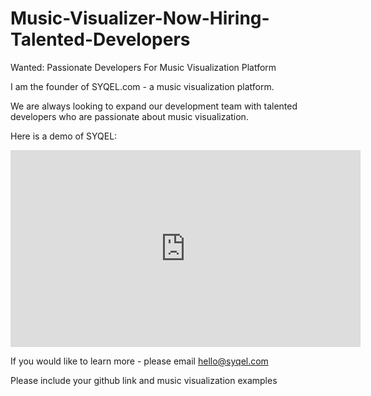 # Music-Visualizer-Now-Hiring-Talented-Developers
Wanted: Passionate Developers For Music Visualization Platform

I am the founder of SYQEL.com - a music visualization platform.

We are always looking to expand our development team with talented developers who are passionate about music visualization.

Here is a demo of SYQEL:
<iframe width="560" height="315" src="https://www.youtube.com/embed/wWzxOq7dH6g" title="YouTube video player" frameborder="0" allow="accelerometer; autoplay; clipboard-write; encrypted-media; gyroscope; picture-in-picture" allowfullscreen></iframe>


If you would like to learn more - please email hello@syqel.com

Please include your github link and music visualization examples
